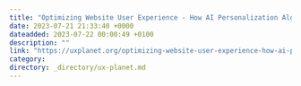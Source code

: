 ```yaml
---
title: "Optimizing Website User Experience - How AI Personalization Algorithms Drive Conversion Rates"
date: 2023-07-21 21:33:40 +0000
dateadded: 2023-07-22 00:00:49 +0100
description: ""
link: "https://uxplanet.org/optimizing-website-user-experience-how-ai-personalization-algorithms-drive-conversion-rates-6bcc63fa366d?source=rss----819cc2aaeee0---4"
category:
directory: _directory/ux-planet.md
---
```


